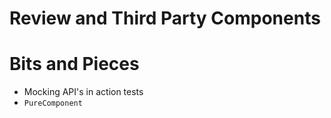 Review and Third Party Components
===


# Bits and Pieces

* Mocking API's in action tests
* `PureComponent`